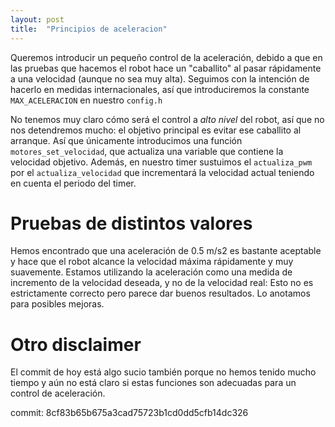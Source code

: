 ```yaml
---
layout: post
title:  "Principios de aceleracion"
---
```


Queremos introducir un pequeño control de la aceleración, debido a que en las pruebas
que hacemos el robot hace un "caballito" al pasar rápidamente a una velocidad (aunque no sea muy alta). Seguimos
con la intención de hacerlo en medidas internacionales, así que introduciremos la constante
`MAX_ACELERACION` en nuestro `config.h`

No tenemos muy claro cómo será el control a _alto nivel_ del robot, así que no nos
detendremos mucho: el objetivo principal es evitar ese caballito al arranque. Así que
únicamente introducimos una función `motores_set_velocidad`, que actualiza una
variable que contiene la velocidad objetivo. Además, en nuestro timer sustuimos el `actualiza_pwm`
por el `actualiza_velocidad` que incrementará la velocidad actual teniendo en cuenta el periodo
del timer.

# Pruebas de distintos valores 

Hemos encontrado que una aceleración de 0.5 m/s2 es bastante aceptable y hace que el robot
alcance la velocidad máxima rápidamente y muy suavemente. Estamos utilizando la aceleración
como una medida de incremento de la velocidad deseada, y no de la velocidad real: Esto no
es estrictamente correcto pero parece dar buenos resultados. Lo anotamos para posibles
mejoras.

# Otro disclaimer

El commit de hoy está algo sucio también porque no hemos tenido mucho tiempo y aún no
está claro si estas funciones son adecuadas para un control de aceleración.

commit: 8cf83b65b675a3cad75723b1cd0dd5cfb14dc326
